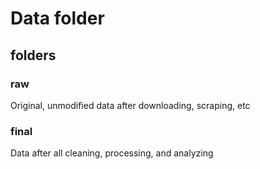 # Data folder

## folders

### raw

Original, unmodified data after downloading, scraping, etc

### final

Data after all cleaning, processing, and analyzing
